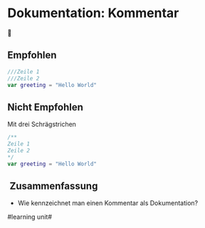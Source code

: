 # Dokumentation: Kommentar
📝

## Empfohlen

```swift
///Zeile 1
///Zeile 2
var greeting = "Hello World"
```


## Nicht Empfohlen
Mit drei Schrägstrichen

```swift
/**
Zeile 1
Zeile 2
*/
var greeting = "Hello World"
```

##  Zusammenfassung
- Wie kennzeichnet man einen Kommentar als Dokumentation?

#learning unit#